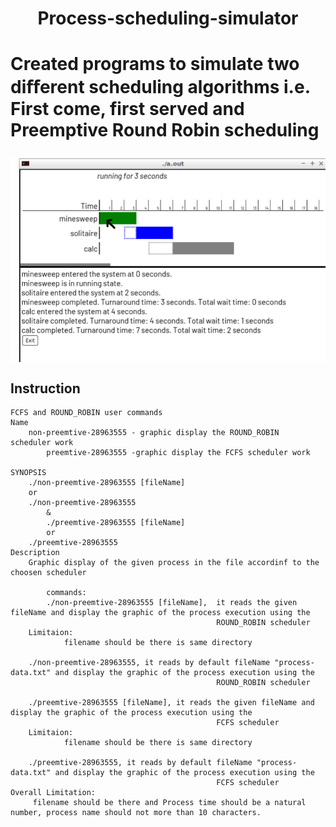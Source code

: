 <h1 align="center" >Process-scheduling-simulator <h1>
<p>Created programs to simulate two diﬀerent scheduling algorithms i.e. First come, first served and Preemptive Round Robin scheduling<p>
<p>
<img src="resource/scheduler_pic.png" alt="Logo" align="center" width="600px">
</p>

	
	
## Instruction 

```
FCFS and ROUND_ROBIN user commands
Name
	non-preemtive-28963555 - graphic display the ROUND_ROBIN  scheduler work
        preemtive-28963555 -graphic display the FCFS scheduler work

SYNOPSIS
	./non-preemtive-28963555 [fileName]
	or
	./non-preemtive-28963555
        &
        ./preemtive-28963555 [fileName]
        or 
	./preemtive-28963555
Description
	Graphic display of the given process in the file accordinf to the choosen scheduler
     
        commands:
        ./non-preemtive-28963555 [fileName],  it reads the given fileName and display the graphic of the process execution using the 
                                              ROUND_ROBIN scheduler
	Limitaion:
			filename should be there is same directory
      
	./non-preemtive-28963555, it reads by default fileName "process-data.txt" and display the graphic of the process execution using the 
                                              ROUND_ROBIN scheduler
     
 	./preemtive-28963555 [fileName], it reads the given fileName and display the graphic of the process execution using the 
                                              FCFS scheduler
	Limitaion:
			filename should be there is same directory

	./preemtive-28963555, it reads by default fileName "process-data.txt" and display the graphic of the process execution using the 
                                              FCFS scheduler
Overall Limitation:
     filename should be there and Process time should be a natural number, process name should not more than 10 characters.
```
